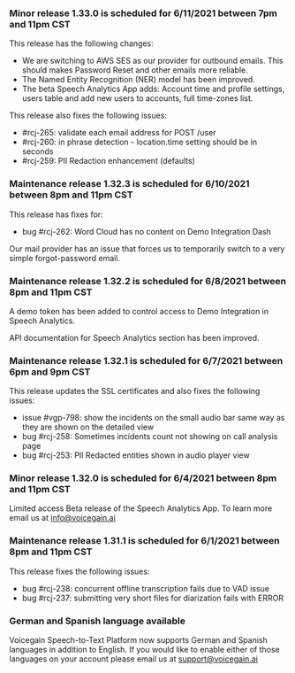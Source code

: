 ### Minor release 1.33.0 is scheduled for 6/11/2021 between 7pm and 11pm CST

This release has the following changes:
* We are switching to AWS SES as our provider for outbound emails. This should makes Password Reset and other emails more reliable.
* The Named Entity Recognition (NER) model has been improved.
* The beta Speech Analytics App adds: Account time and profile settings, users table and add new users to accounts, full time-zones list.

This release also fixes the following issues:
* #rcj-265: validate each email address for POST /user
* #rcj-260: in phrase detection - location.time setting should be in seconds
* #rcj-259: PII Redaction enhancement (defaults)

### Maintenance release 1.32.3 is scheduled for 6/10/2021 between 8pm and 11pm CST

This release has fixes for:
* bug #rcj-262: Word Cloud has no content on Demo Integration Dash

Our mail provider has an issue that forces us to temporarily switch to a very simple forgot-password email.

### Maintenance release 1.32.2 is scheduled for 6/8/2021 between 8pm and 11pm CST

A demo token has been added to control access to Demo Integration in Speech Analytics.

API documentation for Speech Analytics section has been improved.

### Maintenance release 1.32.1 is scheduled for 6/7/2021 between 6pm and 9pm CST

This release updates the SSL certificates and also fixes the following issues:
* issue #vgp-798: show the incidents on the small audio bar same way as they are shown on the detailed view 
* bug #rcj-258: Sometimes incidents count not showing on call analysis page
* bug #rcj-253: PII Redacted entities shown in audio player view

### Minor release 1.32.0 is scheduled for 6/4/2021 between 8pm and 11pm CST

Limited access Beta release of the Speech Analytics App. To learn more email us at info@voicegain.ai 

### Maintenance release 1.31.1 is scheduled for 6/1/2021 between 8pm and 11pm CST

This release fixes the following issues:
* bug #rcj-238: concurrent offline transcription fails due to VAD issue
* bug #rcj-237: submitting very short files for diarization fails with ERROR

### German and Spanish language available

Voicegain Speech-to-Text Platform now supports German and Spanish languages in addition to English.
If you would like to enable either of those languages on your account please email us at support@voicegain.ai


 




































 





